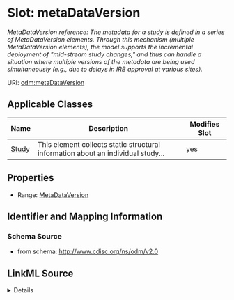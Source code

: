 # Slot: metaDataVersion


_MetaDataVersion reference: The metadata for a study is defined in a series of MetaDataVersion elements. Through this mechanism (multiple MetaDataVersion elements), the model supports the incremental deployment of "mid-stream study changes," and thus can handle a situation where multiple versions of the metadata are being used simultaneously (e.g., due to delays in IRB approval at various sites)._



URI: [odm:metaDataVersion](http://www.cdisc.org/ns/odm/v2.0/metaDataVersion)



<!-- no inheritance hierarchy -->




## Applicable Classes

| Name | Description | Modifies Slot |
| --- | --- | --- |
[Study](Study.md) | This element collects static structural information about an individual study... |  yes  |







## Properties

* Range: [MetaDataVersion](MetaDataVersion.md)





## Identifier and Mapping Information







### Schema Source


* from schema: http://www.cdisc.org/ns/odm/v2.0




## LinkML Source

<details>
```yaml
name: metaDataVersion
description: 'MetaDataVersion reference: The metadata for a study is defined in a
  series of MetaDataVersion elements. Through this mechanism (multiple MetaDataVersion
  elements), the model supports the incremental deployment of "mid-stream study changes,"
  and thus can handle a situation where multiple versions of the metadata are being
  used simultaneously (e.g., due to delays in IRB approval at various sites).'
from_schema: http://www.cdisc.org/ns/odm/v2.0
rank: 1000
alias: metaDataVersion
domain_of:
- Study
range: MetaDataVersion

```
</details>
